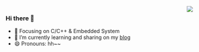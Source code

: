 <img align="right" src="https://github-readme-stats.vercel.app/api?username=yuanheci&show_icons=true&icon_color=CE1D2D&text_color=718096&bg_color=ffffff&hide_title=true" />

### Hi there 👋

- :orange_book: Focusing on C/C++ & Embedded System
- 🌱 I’m currently learning and sharing on my [blog](https://yuanheci.top/)
- 😄 Pronouns: hh~~



